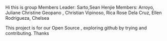 Hi this is group 
Members
  Leader: Sarto,Sean Henjie
  Members: Arroyo, Juliane Christine
            Geopano , Christian
            Vipinoso, Rica Rose 
            Dela Cruz, Ellen
            Rodrigueza, Chelsea

This project is for our Open Source , exploring github by trying and contributing.
Thanks
